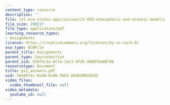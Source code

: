 ```yaml
---
content_type: resource
description: ''
file: /ol-ocw-studio-app/courses/12-950-atmospheric-and-oceanic-modeling-spring-2004/34edbf4c0a300cd656b365d640025632_ps2_answers.pdf
file_size: 190217
file_type: application/pdf
learning_resource_types:
- Assignments
license: https://creativecommons.org/licenses/by-nc-sa/4.0/
ocw_type: OCWFile
parent_title: Assignments
parent_type: CourseSection
parent_uid: 559f3c2a-8c7a-1dc3-9fd5-4680f0a88796
resourcetype: Document
title: ps2_answers.pdf
uid: 34edbf4c-0a30-0cd6-56b3-65d640025632
video_files:
  video_thumbnail_file: null
video_metadata:
  youtube_id: null
---
```

